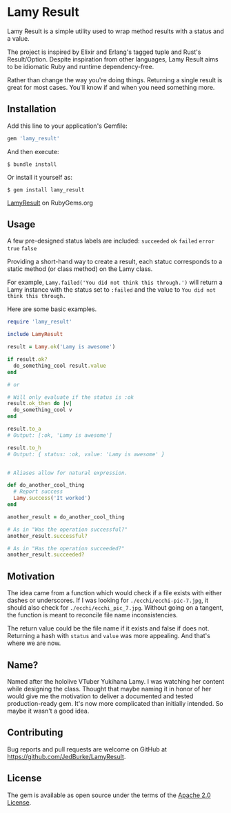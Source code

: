 # Lamy Result

Lamy Result is a simple utility used to wrap method results with a status and a value.

The project is inspired by Elixir and Erlang's tagged tuple and Rust's Result/Option. Despite inspiration from other languages, Lamy Result aims to be idiomatic Ruby and runtime dependency-free.

Rather than change the way you're doing things. Returning a single result is great for most cases. You'll know if and when you need something more.

## Installation

Add this line to your application's Gemfile:

```ruby
gem 'lamy_result'
```

And then execute:

    $ bundle install

Or install it yourself as:

    $ gem install lamy_result

[LamyResult](https://rubygems.org/gems/lamy_result) on RubyGems.org

## Usage

A few pre-designed status labels are included: `succeeded` `ok` `failed` `error` `true` `false`

Providing a short-hand way to create a result, each statuc corresponds to a static method (or class method) on the Lamy class.

For example, `Lamy.failed('You did not think this through.')` will return a Lamy instance with the status set to `:failed` and the value to `You did not think this through.`

Here are some basic examples.

```ruby
require 'lamy_result'

include LamyResult

result = Lamy.ok('Lamy is awesome')

if result.ok?
  do_something_cool result.value
end

# or

# Will only evaluate if the status is :ok
result.ok_then do |v|
  do_something_cool v
end

result.to_a
# Output: [:ok, 'Lamy is awesome']

result.to_h
# Output: { status: :ok, value: 'Lamy is awesome' }


# Aliases allow for natural expression.

def do_another_cool_thing
  # Report success
  Lamy.success('It worked')
end

another_result = do_another_cool_thing

# As in "Was the operation successful?"
another_result.successful?

# As in "Has the operation succeeded?"
another_result.succeeded?
```

## Motivation

The idea came from a function which would check if a file exists with either dashes or underscores. If I was looking for `./ecchi/ecchi-pic-7.jpg`, it should also check for `./ecchi/ecchi_pic_7.jpg`. Without going on a tangent, the function is meant to reconcile file name inconsistencies.

The return value could  be the file name if it exists and false if does not. Returning a hash with `status` and `value` was more appealing. And that's where we are now.

## Name?

Named after the hololive VTuber Yukihana Lamy. I was watching her content while designing the class. Thought that maybe naming it in honor of her would give me the motivation to deliver a documented and tested production-ready gem. It's now more complicated than initially intended. So maybe it wasn't a good idea.

## Contributing

Bug reports and pull requests are welcome on GitHub at https://github.com/JedBurke/LamyResult.

## License

The gem is available as open source under the terms of the [Apache 2.0 License](https://opensource.org/licenses/Apache-2.0).
